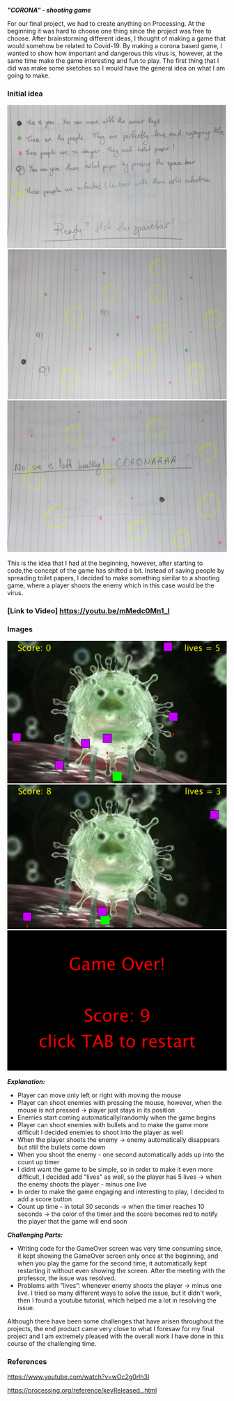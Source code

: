 ***"CORONA" - shooting game***

For our final project, we had to create anything on Processing. At the beginning it was hard to choose one thing since the project was free to choose. After brainstorming different ideas, I thought of making a game that would somehow be related to Covid-19. By making a corona based game, I wanted to show how important and dangerous this virus is, however, at the same time make the game interesting and fun to play. The first thing that I did was make some sketches so I would have the general idea on what I am going to make.

### Initial idea

![](sketch1.png)
![](sketch2.png)
![](sketch3.png)

This is the idea that I had at the beginning, however, after starting to code,the concept of the game has shifted a bit. Instead of saving people by spreading toilet papers, I decided to make something similar to a shooting game, where a player shoots the enemy which in this case would be the virus. 

### [Link to Video] https://youtu.be/mMedc0Mn1_I 

### Images

![](image1.png)
![](image3.png)
![](image2.png)

 ***Explanation:***
 - Player can move only left or right with moving the mouse 
 - Player can shoot enemies with pressing the mouse, however, when the mouse is not pressed -> player just stays in its position 
- Enemies start coming automatically/randomly when the game begins
- Player can shoot enemies with bullets and to make the game more difficult I decided enemies to shoot into the player as well 
 - When the player shoots the enemy -> enemy automatically disappears but still the bullets come down 
 - When you shoot the enemy - one second automatically adds up into the count up timer 
 - I didnt want the game to be simple, so in order to make it even more difficult, I decided add "lives" as well, so the player has 5 lives -> when the enemy shoots the player - minus one live
 - In order to make the game engaging and interesting to play, I decided to add a score button
 - Count up time - in total 30 seconds -> when the timer reaches 10 seconds -> the color of the timer and the score becomes red to notify the player that the game will end soon 
 
 
***Challenging  Parts:***
- Writing code for the GameOver screen was very time consuming since, it kept showing the GameOver screen only once at the beginning, and when you play the game for the second time, it automatically kept restarting it without even showing the screen. After the meeting with the professor, the issue was resolved.
- Problems with "lives”: whenever enemy shoots the player -> minus one live. I tried so many different ways to solve the issue, but it didn't work, then I found a youtube tutorial, which helped me a lot in resolving the issue.

 
Although there have been some challenges that have arisen throughout the projects, the end product came very close to what I foresaw for my final project and I am extremely pleased with the overall work I have done in this course of the challenging time. 
 
 
### References
https://www.youtube.com/watch?v=wOc2g0rlh3I 

https://processing.org/reference/keyReleased_.html


 

